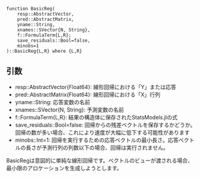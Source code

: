 ```
function BasicReg(
    resp::AbstractVector,
    pred::AbstractMatrix,
    yname::String,
    xnames::SVector{N, String},
    f::FormulaTerm{L,R};
    save_residuals::Bool=false,
    minobs=1
)::BasicReg{L,R} where {L,R}
```

## 引数

  * resp::AbstractVector{Float64}: 線形回帰における「Y」または応答
  * pred::AbstractMatrix{Float64}: 線形回帰における「X」行列
  * yname::String: 応答変数の名前
  * xnames::SVector{N, String}: 予測変数の名前
  * f::FormulaTerm{L,R}: 結果の構造体に保存されたStatsModels.jlの式
  * save_residuals::Bool=false: 回帰からの残差ベクトルを保存するかどうか。回帰の数が多い場合、これにより速度が大幅に低下する可能性があります
  * minobs::Int=1: 回帰を実行するための応答ベクトルの最小長さ。応答ベクトルの長さが予測行列の列数以下の場合、回帰は実行されません。

BasicRegは意図的に単純な線形回帰です。ベクトルのビューが渡される場合、最小限のアロケーションを生成しようとします。
